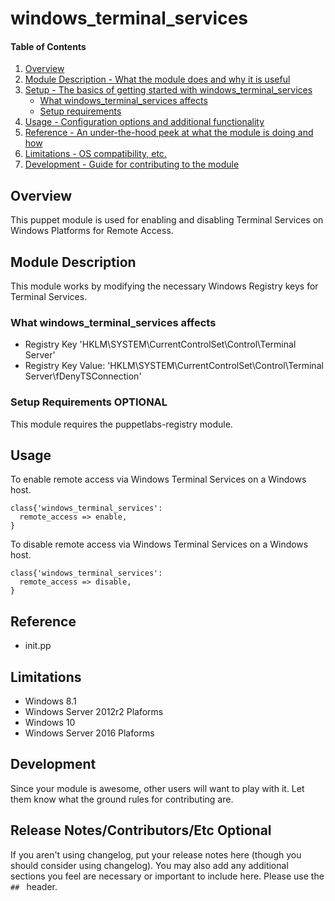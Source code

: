 # windows_terminal_services

#### Table of Contents

1. [Overview](#overview)
2. [Module Description - What the module does and why it is useful](#module-description)
3. [Setup - The basics of getting started with windows_terminal_services](#setup)
    * [What windows_terminal_services affects](#what-windows_terminal_services-affects)
    * [Setup requirements](#setup-requirements)
4. [Usage - Configuration options and additional functionality](#usage)
5. [Reference - An under-the-hood peek at what the module is doing and how](#reference)
5. [Limitations - OS compatibility, etc.](#limitations)
6. [Development - Guide for contributing to the module](#development)

## Overview
This puppet module is used for enabling and disabling Terminal Services on Windows Platforms for Remote Access.

## Module Description
This module works by modifying the necessary Windows Registry keys for Terminal Services.


### What windows_terminal_services affects

* Registry Key 'HKLM\SYSTEM\CurrentControlSet\Control\Terminal Server'
* Registry Key Value: 'HKLM\SYSTEM\CurrentControlSet\Control\Terminal Server\fDenyTSConnection'

### Setup Requirements **OPTIONAL**
This module requires the puppetlabs-registry module.

## Usage
To enable remote access via Windows Terminal Services on a Windows host.
  ```
  class{'windows_terminal_services':
    remote_access => enable,
  }
  ```

To disable remote access via Windows Terminal Services on a Windows host.
  ```
  class{'windows_terminal_services':
    remote_access => disable,
  }
  ```
## Reference
* init.pp

## Limitations
* Windows 8.1
* Windows Server 2012r2 Plaforms
* Windows 10
* Windows Server 2016 Plaforms

## Development

Since your module is awesome, other users will want to play with it. Let them
know what the ground rules for contributing are.

## Release Notes/Contributors/Etc **Optional**

If you aren't using changelog, put your release notes here (though you should
consider using changelog). You may also add any additional sections you feel are
necessary or important to include here. Please use the `## ` header.
